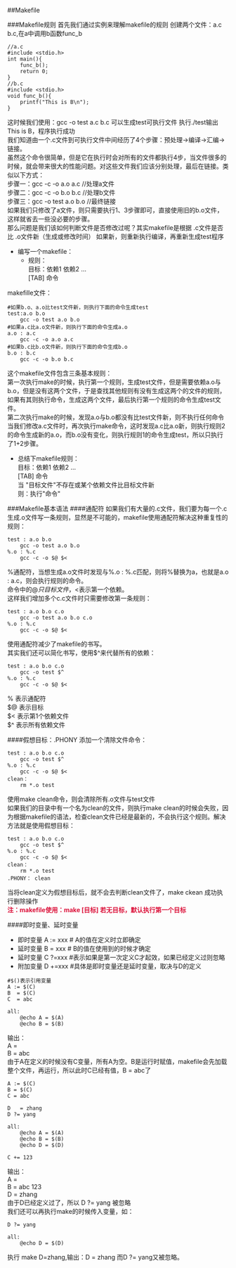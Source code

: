 ##Makefile

###Makefile规则
首先我们通过实例来理解makefile的规则
创建两个文件：a.c b.c,在a中调用b函数func_b
```
//a.c
#include <stdio.h>
int main(){
    func_b();
    return 0;
}
//b.c
#include <stdio.h>
void func_b(){
    printf("This is B\n");
}
```
这时候我们使用：gcc -o test a.c b.c 可以生成test可执行文件  执行./test输出This is B，程序执行成功   
我们知道由一个.c文件到可执行文件中间经历了4个步骤：预处理->编译->汇编->链接。   
虽然这个命令很简单，但是它在执行时会对所有的文件都执行4步，当文件很多的时候，就会带来很大的性能问题。对这些文件我们应该分别处理，最后在链接。类似以下方式：   
步骤一：gcc -c -o a.o a.c  //处理a文件   
步骤二：gcc -c -o b.o b.c  //处理b文件   
步骤三：gcc -o test a.o b.o  //最终链接   
如果我们只修改了a文件，则只需要执行1、3步骤即可，直接使用旧的b.o文件，这样就省去一些没必要的步骤。   
那么问题是我们该如何判断文件是否修改过呢？其实makefile是根据 .c文件是否比 .o文件新（生成或修改时间） 如果新，则重新执行编译，再重新生成test程序   

* 编写一个makefile：
   * 规则：   
     目标：依赖1 依赖2 ...   
     [TAB] 命令
      
makefille文件：
```
#如果b.o、a.o比test文件新，则执行下面的命令生成test
test:a.o b.o 
    gcc -o test a.o b.o
#如果a.c比a.o文件新，则执行下面的命令生成a.o
a.o : a.c
    gcc -c -o a.o a.c
#如果b.c比b.o文件新，则执行下面的命令生成b.o
b.o : b.c
    gcc -c -o b.o b.c
```

这个makefile文件包含三条基本规则：   
第一次执行make的时候，执行第一个规则，生成test文件，但是需要依赖a.o与b.o，但是没有这两个文件，于是查找其他规则有没有生成这两个的文件的规则，如果有其则执行命令，生成这两个文件，最后执行第一个规则的命令生成test文件。   
第二次执行make的时候，发现a.o与b.o都没有比test文件新，则不执行任何命令   
当我们修改a.c文件时，再次执行make命令，这时发现a.c比a.o新，则执行规则2的命令生成新的a.o，而b.o没有变化，则执行规则1的命令生成test，所以只执行了1+2步骤。   

* 总结下makefile规则：   
目标：依赖1 依赖2 ...   
[TAB] 命令   
当 "目标文件"不存在或某个依赖文件比目标文件新   
则：执行"命令"   

###Makefile基本语法
####通配符
如果我们有大量的.c文件，我们要为每一个.c生成.o文件写一条规则，显然是不可能的，makefile使用通配符解决这种重复性的规则：
```
test : a.o b.o
    gcc -o test a.o b.o
%.o : %.c
    gcc -c -o $@ $<
```
%通配符，当想生成a.o文件时发现与%.o : %.c匹配，则将%替换为a，也就是a.o : a.c，则会执行规则的命令。   
命令中的$@只目标文件，$<表示第一个依赖。   
这样我们增加多个c.c文件时只需要修改第一条规则：    
```
test : a.o b.o c.o
    gcc -o test a.o b.o c.o
%.o : %.c
    gcc -c -o $@ $<
```
使用通配符减少了makefile的书写。   
其实我们还可以简化书写，使用$^来代替所有的依赖：   
```
test : a.o b.o c.o
    gcc -o test $^
%.o : %.c
    gcc -c -o $@ $<
```
% 表示通配符   
$@ 表示目标   
$< 表示第1个依赖文件   
$^ 表示所有依赖文件   

####假想目标：.PHONY
添加一个清除文件命令：    
```
test : a.o b.o c.o
    gcc -o test $^
%.o : %.c
    gcc -c -o $@ $<
clean：
    rm *.o test
```
使用make clean命令，则会清除所有.o文件与test文件   
如果我们的目录中有一个名为clean的文件，则执行make clean的时候会失败，因为根据makefile的语法，检查clean文件已经是最新的，不会执行这个规则。解决方法就是使用假想目标：   
```
test : a.o b.o c.o
    gcc -o test $^
%.o : %.c
    gcc -c -o $@ $<
clean：
    rm *.o test
.PHONY： clean
```
当将clean定义为假想目标后，就不会去判断clean文件了，make ckean 成功执行删除操作   
**<font color=#DC143C>注：makefile使用：make [目标] 若无目标，默认执行第一个目标</font>**   

####即时变量、延时变量
* 即时变量 A := xxx  # A的值在定义时立即确定   
* 延时变量 B  = xxx  # B的值在使用到的时候才确定    
* 延时变量 C ?=xxx  #表示如果是第一次定义C才起效，如果已经定义过则忽略    
* 附加变量 D +=xxx  #具体是即时变量还是延时变量，取决与D的定义   

```
#$()表示引用变量
A := $(C)
B  = $(C)
C  = abc

all:
    @echo A = $(A)
    @echo B = $(B)
```
输出：   
A =   
B = abc   
由于A在定义的时候没有C变量，所有A为空。B是运行时赋值，makefile会先加载整个文件，再运行，所以此时C已经有值，B = abc了   
```
A := $(C)
B = $(C)
C = abc

D   = zhang 
D ?= yang

all:
    @echo A = $(A)
    @echo B = $(B)
    @echo D = $(D)

C += 123
```
输出：   
A =    
B = abc 123    
D = zhang    
由于D已经定义过了，所以 D ?= yang 被忽略   
我们还可以再执行make的时候传入变量，如：   
```
D ?= yang

all:
    @echo D = $(D)
```
执行 make D=zhang,输出：D = zhang 而D ?= yang又被忽略。    

